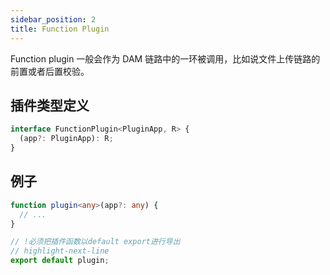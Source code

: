 ```yaml
---
sidebar_position: 2
title: Function Plugin
---
```


Function plugin 一般会作为 DAM 链路中的一环被调用，比如说文件上传链路的前置或者后置校验。

## 插件类型定义

```typescript
interface FunctionPlugin<PluginApp, R> {
  (app?: PluginApp): R;
}
```

## 例子

```typescript title="plugin.tsx"
function plugin<any>(app?: any) {
  // ...
}

// !必须把插件函数以default export进行导出
// highlight-next-line
export default plugin;
```
